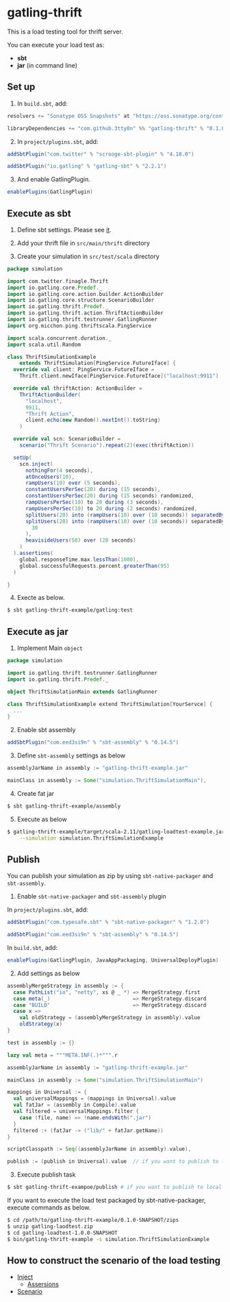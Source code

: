 # gatling-thrift

This is a load testing tool for thrift server.

You can execute your load test as:
 - **sbt**
 - **jar** (in command line)

## Set up

1. In `build.sbt`, add:

  ```scala
  resolvers += "Sonatype OSS Snapshots" at "https://oss.sonatype.org/content/repositories/snapshots"

  libraryDependencies += "com.github.3tty0n" %% "gatling-thrift" % "0.1.0-SNAPSHOT"
  ```

2. In `project/plugins.sbt`, add:

  ```scala
  addSbtPlugin("com.twitter" % "scrooge-sbt-plugin" % "4.18.0")

  addSbtPlugin("io.gatling" % "gatling-sbt" % "2.2.1")
  ```

3. And enable GatlingPlugin.

  ``` scala
  enablePlugins(GatlingPlugin)
  ```

## Execute as sbt

1. Define sbt settings. Please see [it](https://github.com/3tty0n/gatling-thrift/blob/master/gatling-thrift-example/resources/build.sbt.sample).

2. Add your thrift file in `src/main/thrift` directory

3. Create your simulation in `src/test/scala` directory

  ``` scala
  package simulation

  import com.twitter.finagle.Thrift
  import io.gatling.core.Predef._
  import io.gatling.core.action.builder.ActionBuilder
  import io.gatling.core.structure.ScenarioBuilder
  import io.gatling.thrift.Predef._
  import io.gatling.thrift.action.ThriftActionBuilder
  import io.gatling.thrift.testrunner.GatlingRunner
  import org.micchon.ping.thriftscala.PingService

  import scala.concurrent.duration._
  import scala.util.Random

  class ThriftSimulationExample
      extends ThriftSimulation[PingService.FutureIface] {
    override val client: PingService.FutureIface =
      Thrift.client.newIface[PingService.FutureIface]("localhost:9911")

    override val thriftAction: ActionBuilder =
      ThriftActionBuilder(
        "localhost",
        9911,
        "Thrift Action",
        client.echo(new Random().nextInt().toString)
      )

    override val scn: ScenarioBuilder =
      scenario("Thrift Scenario").repeat(2)(exec(thriftAction))

    setUp(
      scn.inject(
        nothingFor(4 seconds),
        atOnceUsers(10),
        rampUsers(10) over (5 seconds),
        constantUsersPerSec(20) during (15 seconds),
        constantUsersPerSec(20) during (15 seconds) randomized,
        rampUsersPerSec(10) to 20 during (3 seconds),
        rampUsersPerSec(10) to 20 during (2 seconds) randomized,
        splitUsers(20) into (rampUsers(10) over (10 seconds)) separatedBy (10 seconds),
        splitUsers(20) into (rampUsers(10) over (10 seconds)) separatedBy atOnceUsers(
          30
        ),
        heavisideUsers(50) over (20 seconds)
      )
    ).assertions(
      global.responseTime.max.lessThan(1000),
      global.successfulRequests.percent.greaterThan(95)
    )

  }
  ```

4. Execte as below.

  ``` bash
  $ sbt gatling-thrift-example/gatling:test
  ```

## Execute as jar

1. Implement Main `object`

  ``` scala
  package simulation

  import io.gatling.thrift.testrunner.GatlingRunner
  import io.gatling.thrift.Predef._

  object ThriftSimulationMain extends GatlingRunner

  class ThriftSimulationExample extend ThriftSimulation[YourServce] {
    ...
  }
  ```

2. Enable sbt assembly

  ``` scala
  addSbtPlugin("com.eed3si9n" % "sbt-assembly" % "0.14.5")
  ```

3. Define `sbt-assembly` settings as below

  ``` scala
  assemblyJarName in assembly := "gatling-thrift-example.jar"

  mainClass in assembly := Some("simulation.ThriftSimulationMain"),
  ```

4. Create fat jar

  ``` bash
  $ sbt gatling-thrift-example/assembly
  ```

5. Execute as below

  ``` bash
  $ gatling-thrift-example/target/scala-2.11/gatling-loadtest-example.jar \
      --simulation simulation.ThriftSimulationExample
  ```

## Publish

You can publish your simulation as zip by using `sbt-native-packager` and `sbt-assembly`.

1. Enable `sbt-native-packager` and `sbt-assembly` plugin

  In `project/plugins.sbt`, add:

  ``` scala
  addSbtPlugin("com.typesafe.sbt" % "sbt-native-packager" % "1.2.0")

  addSbtPlugin("com.eed3si9n" % "sbt-assembly" % "0.14.5")
  ```

  In `build.sbt`, add:
  ``` scala
  enablePlugins(GatlingPlugin, JavaAppPackaging, UniversalDeployPlugin)
  ```

2. Add settings as below

  ``` scala
  assemblyMergeStrategy in assembly := {
    case PathList("io", "netty", xs @ _ *) => MergeStrategy.first
    case meta(_)                           => MergeStrategy.discard
    case "BUILD"                           => MergeStrategy.discard
    case x =>
      val oldStrategy = (assemblyMergeStrategy in assembly).value
      oldStrategy(x)
  }

  test in assembly := {}

  lazy val meta = """META.INF(.)*""".r

  assemblyJarName in assembly := "gatling-thrift-example.jar"

  mainClass in assembly := Some("simulation.ThriftSimulationMain")

  mappings in Universal := {
    val universalMappings = (mappings in Universal).value
    val fatJar = (assembly in Compile).value
    val filtered = universalMappings.filter {
      case (file, name) => !name.endsWith(".jar")
    }
    filtered :+ (fatJar -> ("lib/" + fatJar.getName))
  }

  scriptClasspath := Seq((assemblyJarName in assembly).value),

  publish := (publish in Universal).value  // if you want to publish to local repository, add `publishLocal := (publish in Universal).value`
  ```

3. Execute publish task

  ``` bash
  $ sbt gatling-thrift-exampoe/publish # if you want to publish to local repository, execute `sbt gatling-thrift-example/publishLocal`
  ```

If you want to execute the load test packaged by sbt-native-packager, execute commands as below.

  ``` bash
  $ cd /path/to/gatling-thrift-example/0.1.0-SNAPSHOT/zips
  $ unzip gatling-laodtest.zip
  $ cd gatling-loadtest-1.0.0-SNAPSHOT
  $ bin/gatling-thrift-example -s simulation.ThriftSimulationExample
  ```

## How to construct the scenario of the load testing

- [Inject](http://gatling.io/docs/current/general/simulation_setup/)
  - [Assersions](http://gatling.io/docs/current/general/assertions/#assertions)
- [Scenario](http://gatling.io/docs/current/general/scenario/)
